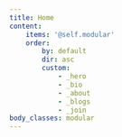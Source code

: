 ```yaml
---
title: Home
content:
    items: '@self.modular'
    order:
        by: default
        dir: asc
        custom:
            - _hero
            - _bio
            - _about
            - _blogs
            - _join
body_classes: modular
---
```


